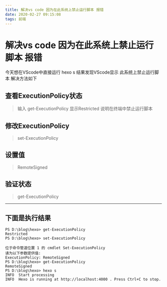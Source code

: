 ```yaml
---
title: 解决vs code 因为在此系统上禁止运行脚本 报错
date: 2020-02-27 09:15:08
tags: 前端
---
```


# 解决vs code 因为在此系统上禁止运行脚本 报错

今天想在VScode中直接运行 hexo s 结果发现VScode显示 此系统上禁止运行脚本  解决方法如下
<!--more-->

## 查看ExecutionPolicy状态

> 输入 get-ExecutionPolicy 显示Restricted 说明在终端中禁止运行脚本

## 修改ExecutionPolicy
> set-ExecutionPolicy

## 设置值
> RemoteSigned

## 验证状态
> get-ExecutionPolicy

---

## 下面是执行结果

    PS D:\blog\hexo> get-ExecutionPolicy
    Restricted
    PS D:\blog\hexo> set-ExecutionPolicy

    位于命令管道位置 1 的 cmdlet Set-ExecutionPolicy
    请为以下参数提供值:
    ExecutionPolicy: RemoteSigned
    PS D:\blog\hexo> get-ExecutionPolicy
    RemoteSigned
    PS D:\blog\hexo> hexo s  
    INFO  Start processing
    INFO  Hexo is running at http://localhost:4000 . Press Ctrl+C to stop.
